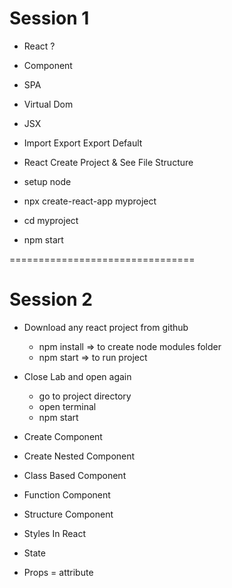 # Session 1

- React ?

- Component

- SPA

- Virtual Dom

- JSX

- Import Export Export Default

- React Create Project & See File Structure
- setup node
- npx create-react-app myproject
- cd myproject
- npm start

================================

# Session 2

- Download any react project from github

  - npm install => to create node modules folder
  - npm start => to run project

- Close Lab and open again

  - go to project directory
  - open terminal
  - npm start

- Create Component

- Create Nested Component

- Class Based Component

- Function Component

- Structure Component

- Styles In React

- State

- Props = attribute

<!-- - <img src="path" /> -->

<!-- - <Header hamada="wqdqwdqw" /> -->
